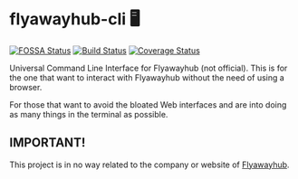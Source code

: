 # flyawayhub-cli 🖥

[![FOSSA Status](https://app.fossa.com/api/projects/git%2Bgithub.com%2Fjnbdz%2Fflyawayhub-cli.svg?type=shield&issueType=license)](https://app.fossa.com/projects/git%2Bgithub.com%2Fjnbdz%2Fflyawayhub-cli?ref=badge_shield&issueType=license)
[![Build Status][ci-img]][ci] [![Coverage Status][cov-img]][cov]

Universal Command Line Interface for Flyawayhub (not official). This is for the one that want to interact with Flyawayhub without the need of using a browser.

For those that want to avoid the bloated Web interfaces and are into doing as many things in the terminal as possible.

## IMPORTANT!
This project is in no way related to the company or website of [Flyawayhub](https://app.prod.flyawayhub.com/).


[ci-img]: https://github.com/jnbdz/flyawayhub-cli/actions/workflows/go.yml/badge.svg
[ci]: https://github.com/jnbdz/flyawayhub-cli/actions/workflows/go.yml
[cov-img]: https://codecov.io/gh/jnbdz/flyawayhub-cli/branch/master/graph/badge.svg
[cov]: https://codecov.io/gh/jnbdz/flyawayhub-cli